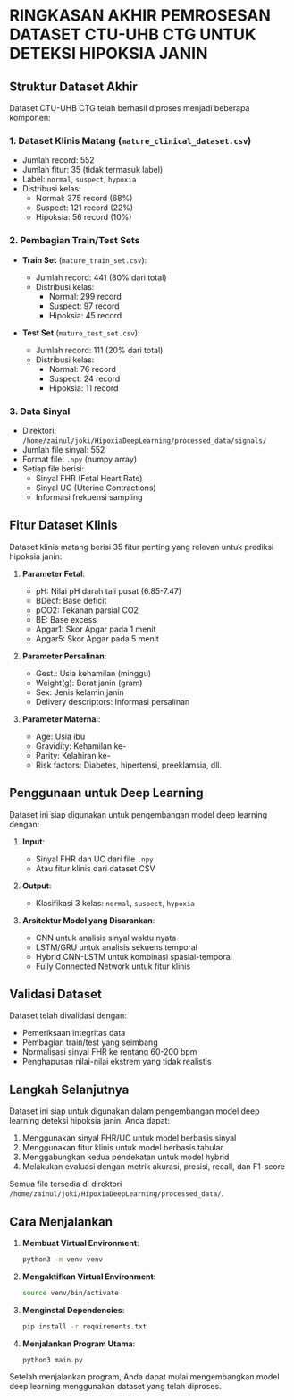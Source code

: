 # RINGKASAN AKHIR PEMROSESAN DATASET CTU-UHB CTG UNTUK DETEKSI HIPOKSIA JANIN

## Struktur Dataset Akhir

Dataset CTU-UHB CTG telah berhasil diproses menjadi beberapa komponen:

### 1. Dataset Klinis Matang (`mature_clinical_dataset.csv`)
- Jumlah record: 552
- Jumlah fitur: 35 (tidak termasuk label)
- Label: `normal`, `suspect`, `hypoxia`
- Distribusi kelas:
  - Normal: 375 record (68%)
  - Suspect: 121 record (22%)
  - Hipoksia: 56 record (10%)

### 2. Pembagian Train/Test Sets
- **Train Set** (`mature_train_set.csv`):
  - Jumlah record: 441 (80% dari total)
  - Distribusi kelas:
    - Normal: 299 record
    - Suspect: 97 record
    - Hipoksia: 45 record

- **Test Set** (`mature_test_set.csv`):
  - Jumlah record: 111 (20% dari total)
  - Distribusi kelas:
    - Normal: 76 record
    - Suspect: 24 record
    - Hipoksia: 11 record

### 3. Data Sinyal
- Direktori: `/home/zainul/joki/HipoxiaDeepLearning/processed_data/signals/`
- Jumlah file sinyal: 552
- Format file: `.npy` (numpy array)
- Setiap file berisi:
  - Sinyal FHR (Fetal Heart Rate)
  - Sinyal UC (Uterine Contractions)
  - Informasi frekuensi sampling

## Fitur Dataset Klinis

Dataset klinis matang berisi 35 fitur penting yang relevan untuk prediksi hipoksia janin:

1. **Parameter Fetal**:
   - pH: Nilai pH darah tali pusat (6.85-7.47)
   - BDecf: Base deficit
   - pCO2: Tekanan parsial CO2
   - BE: Base excess
   - Apgar1: Skor Apgar pada 1 menit
   - Apgar5: Skor Apgar pada 5 menit

2. **Parameter Persalinan**:
   - Gest.: Usia kehamilan (minggu)
   - Weight(g): Berat janin (gram)
   - Sex: Jenis kelamin janin
   - Delivery descriptors: Informasi persalinan

3. **Parameter Maternal**:
   - Age: Usia ibu
   - Gravidity: Kehamilan ke-
   - Parity: Kelahiran ke-
   - Risk factors: Diabetes, hipertensi, preeklamsia, dll.

## Penggunaan untuk Deep Learning

Dataset ini siap digunakan untuk pengembangan model deep learning dengan:

1. **Input**:
   - Sinyal FHR dan UC dari file `.npy`
   - Atau fitur klinis dari dataset CSV

2. **Output**:
   - Klasifikasi 3 kelas: `normal`, `suspect`, `hypoxia`

3. **Arsitektur Model yang Disarankan**:
   - CNN untuk analisis sinyal waktu nyata
   - LSTM/GRU untuk analisis sekuens temporal
   - Hybrid CNN-LSTM untuk kombinasi spasial-temporal
   - Fully Connected Network untuk fitur klinis

## Validasi Dataset

Dataset telah divalidasi dengan:
- Pemeriksaan integritas data
- Pembagian train/test yang seimbang
- Normalisasi sinyal FHR ke rentang 60-200 bpm
- Penghapusan nilai-nilai ekstrem yang tidak realistis

## Langkah Selanjutnya

Dataset ini siap untuk digunakan dalam pengembangan model deep learning deteksi hipoksia janin. Anda dapat:

1. Menggunakan sinyal FHR/UC untuk model berbasis sinyal
2. Menggunakan fitur klinis untuk model berbasis tabular
3. Menggabungkan kedua pendekatan untuk model hybrid
4. Melakukan evaluasi dengan metrik akurasi, presisi, recall, dan F1-score

Semua file tersedia di direktori `/home/zainul/joki/HipoxiaDeepLearning/processed_data/`.

## Cara Menjalankan

1. **Membuat Virtual Environment**:
   ```bash
   python3 -m venv venv
   ```

2. **Mengaktifkan Virtual Environment**:
   ```bash
   source venv/bin/activate
   ```

3. **Menginstal Dependencies**:
   ```bash
   pip install -r requirements.txt
   ```

4. **Menjalankan Program Utama**:
   ```bash
   python3 main.py
   ```

Setelah menjalankan program, Anda dapat mulai mengembangkan model deep learning menggunakan dataset yang telah diproses.